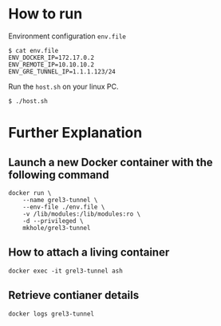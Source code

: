 # How to run
Environment configuration `env.file`
```
$ cat env.file
ENV_DOCKER_IP=172.17.0.2
ENV_REMOTE_IP=10.10.10.2
ENV_GRE_TUNNEL_IP=1.1.1.123/24
```

Run the `host.sh` on your linux PC.
```
$ ./host.sh
```

# Further Explanation

## Launch a new Docker container with the following command
```
docker run \
    --name grel3-tunnel \
    --env-file ./env.file \
    -v /lib/modules:/lib/modules:ro \
    -d --privileged \
    mkhole/grel3-tunnel
```

## How to attach a living container
```
docker exec -it grel3-tunnel ash
```

## Retrieve contianer details
```
docker logs grel3-tunnel 
```
